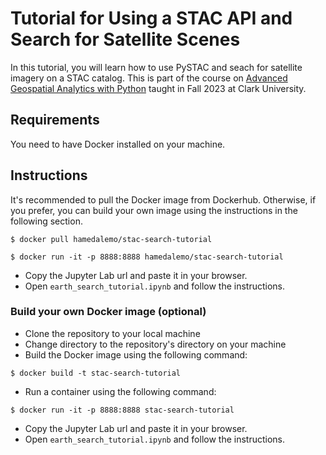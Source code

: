 # Tutorial for Using a STAC API and Search for Satellite Scenes

In this tutorial, you will learn how to use PySTAC and seach for satellite imagery on a STAC catalog. 
This is part of the course on [Advanced Geospatial Analytics with Python](https://hamedalemo.github.io/advanced-geo-python/intro.html) taught in Fall 2023 at Clark University. 


## Requirements

You need to have Docker installed on your machine. 

## Instructions

It's recommended to pull the Docker image from Dockerhub. Otherwise, if you prefer, you can build your own image using the instructions in the following section. 

```
$ docker pull hamedalemo/stac-search-tutorial

$ docker run -it -p 8888:8888 hamedalemo/stac-search-tutorial
```

- Copy the Jupyter Lab url and paste it in your browser. 
- Open `earth_search_tutorial.ipynb` and follow the instructions. 

### Build your own Docker image (optional)

- Clone the repository to your local machine
- Change directory to the repository's directory on your machine
- Build the Docker image using the following command:
```
$ docker build -t stac-search-tutorial 
```
- Run a container using the following command:
```
$ docker run -it -p 8888:8888 stac-search-tutorial
```
- Copy the Jupyter Lab url and paste it in your browser. 
- Open `earth_search_tutorial.ipynb` and follow the instructions. 